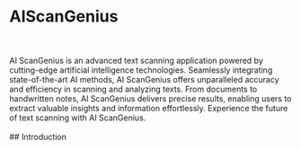 # AIScanGenius
<br>
<br>
AI ScanGenius is an advanced text scanning application powered by cutting-edge artificial intelligence technologies. Seamlessly integrating state-of-the-art AI methods, AI ScanGenius offers unparalleled accuracy and efficiency in scanning and analyzing texts. From documents to handwritten notes, AI ScanGenius delivers precise results, enabling users to extract valuable insights and information effortlessly. Experience the future of text scanning with AI ScanGenius.
<br>
<br>
## Introduction

